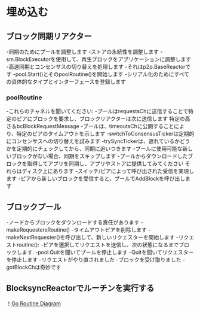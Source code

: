 # 埋め込む

## ブロック同期リアクター

-同期のためにプールを調整します
-ストアの永続性を調整します
-sm.BlockExecutorを使用して、再生ブロックをアプリケーションに調整します
-高速同期とコンセンサスの切り替えを処理します
-それはp2p.BaseReactorです
-pool.Start()とそのpoolRoutine()を開始します
-シリアル化のためにすべての具体的なタイプとインターフェースを登録します

### poolRoutine

-これらのチャネルを聞いてください:
    -プールはrequestsChに送信することで特定のピアにブロックを要求し、ブロックリアクターは次に送信します
    特定の高さ＆bcBlockRequestMessage
    -プールは、timeoutsChに公開することにより、特定のピアのタイムアウトを示します
    -switchToConsensusTickerは定期的にコンセンサスへの切り替えを試みます
    -trySyncTickerは、遅れているかどうかを定期的にチェックしてから、同期に追いつきます
        -プールに使用可能な新しいブロックがない場合、同期をスキップします
-プールからダウンロードしたブロックを取得してアプリを同期し、アプリやストアに提供してみてください
  それらはディスク上にあります
-スイッチ/ピアによって呼び出された受信を実現します
    -ピアから新しいブロックを受信すると、プールでAddBlockを呼び出します

## ブロックプール

-ノードからブロックをダウンロードする責任があります
-makeRequestersRoutine()
    -タイムアウトピアを削除します
    -makeNextRequester()を呼び出して、新しいリクエスターを開始します
-リクエストroutine():
    -ピアを選択してリクエストを送信し、次の状態になるまでブロックします.
        -pool.Quitを聞いてプールを停止します
        -Quitを聞いてリクエスターを停止します
        -リクエストがやり直されました
        -ブロックを受け取りました
            -gotBlockChは奇妙です

## BlocksyncReactorでルーチンを実行する

！[Go Routine Diagram](img/bc-reactor-routines.png)
